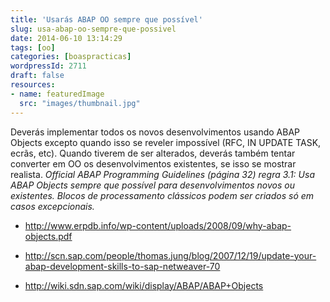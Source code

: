```yaml
---
title: 'Usarás ABAP OO sempre que possível'
slug: usa-abap-oo-sempre-que-possivel
date: 2014-06-10 13:14:29
tags: [oo]
categories: [boaspracticas]
wordpressId: 2711
draft: false
resources:
- name: featuredImage
  src: "images/thumbnail.jpg"
---
```

Deverás implementar todos os novos desenvolvimentos usando ABAP Objects excepto quando isso se reveler impossível (RFC, IN UPDATE TASK, ecrãs, etc).
Quando tiverem de ser alterados, deverás também tentar converter em OO os desenvolvimentos existentes, se isso se mostrar realista.
_Official ABAP Programming Guidelines (página 32) regra 3.1: Usa ABAP Objects sempre que possível para desenvolvimentos novos ou existentes. Blocos de processamento clássicos podem ser criados só em casos excepcionais._

  * <http://www.erpdb.info/wp-content/uploads/2008/09/why-abap-objects.pdf>

  * <http://scn.sap.com/people/thomas.jung/blog/2007/12/19/update-your-abap-development-skills-to-sap-netweaver-70>

  * <http://wiki.sdn.sap.com/wiki/display/ABAP/ABAP+Objects>
